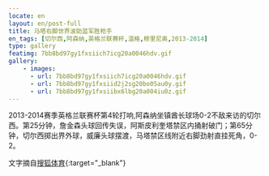 ```yaml
---
locate: en
layout: en/post-full
title: 马塔右脚世界波助蓝军胜枪手
en_tags: [切尔西,阿森纳,英格兰联赛杯,温格,穆里尼奥,2013-2014]
type: gallery
featimg: 7bb8bd97gy1fxsiich7icg20a0046hdv.gif
gallery:
    - images:
      - url: 7bb8bd97gy1fxsiich7icg20a0046hdv.gif
      - url: 7bb8bd97gy1fxsiid2j2sg20bo05au0y.gif
      - url: 7bb8bd97gy1fxsiibx6lbg20a004iu0z.gif
---
```


2013-2014赛季英格兰联赛杯第4轮打响,阿森纳坐镇酋长球场0-2不敌来访的切尔西。第25分钟，詹金森头球回传失误，阿斯皮利奎塔禁区内捅射破门；第65分钟，切尔西掷出界外球，威廉头球摆渡，马塔禁区线附近右脚劲射直挂死角，0-2。

文字摘自[搜狐体育](http://sports.sohu.com/20131030/n389189600.shtml){:target="_blank"}